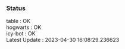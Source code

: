 ### Status


table : OK  
hogwarts : OK  
icy-bot : OK  
Latest Update : 2023-04-30 16:08:29.236623
